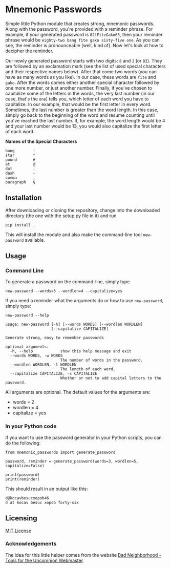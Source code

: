# Mnemonic Passwords

Simple little Python module that creates strong, mnemonic passwords. Along with the password, you're provided with a
reminder phrase. For example, if your generated password is `82!FiteGako65`, then your reminder phrase would be 
`eighty-two bang fite gako sixty-five one`. As you can see, the reminder is pronounceable (well, kind of). Now let's
look at how to decipher the reminder.

Our newly generated password starts with two digits: `8` and `2` (or `82`). They are followed by an exclamation mark (see the list of 
used special characters and their respective names below). After that come two words (you can have as many words as you 
like). In our case, these words are `fite` and `gako`. After the words comes either another special character followed 
by one more number, or just another number. Finally, if you've chosen to capitalize some of the letters in the words, 
the very last number (in our case, that's the `one`) tells you, which letter of each word you have to capitalize. In 
our example, that would be the first letter in every word. Sometimes, the last number is greater than the word length. 
In this case, simply go back to the beginning of the word and resume counting until you've reached the last number. If, 
for example, the word length would be 4 and your last number would be 13, you would also capitalize the first letter of 
each word.

**Names of the Special Characters**

```
bang        !
star        *
pound       #
at          @
dot         .
dash        -
comma       ,
paragraph   §
```

## Installation

After downloading or cloning the repository, change into the downloaded directory (the one with the setup.py file in it)
and run

```
pip install .
```

This will install the module and also make the command-line tool `new-password` available.

## Usage

### Command Line

To generate a password on the command-line, simply type

```
new-password --words=3 --wordlen=4 --capitalize=yes
```

If you need a reminder what the arguments do or how to use `new-password`, simply type:

```
new-password --help

usage: new-password [-h] [--words WORDS] [--wordlen WORDLEN]
                    [--capitalize CAPITALIZE]  
  
Generate strong, easy to remember passwords
  
optional arguments:
  -h, --help            show this help message and exit
  --words WORDS, -w WORDS
                        The number of words in the password.
  --wordlen WORDLEN, -l WORDLEN
                        The length of each word.
  --capitalize CAPITALIZE, -c CAPITALIZE
                        Whether or not to add capital letters to the password.
```

All arguments are optional. The default values for the arguments are:

* words = 2
* wordlen = 4
* capitalize = yes

### In your Python code

If you want to use the password generator in your Python scripts, you can do the following:

```
from mnemonic_passwords import generate_password

password, reminder = generate_password(words=3, wordlen=5, capitalize=False)

print(password)
print(reminder)
```

This should result in an output like this:

```
d@kocavbesucxopob46
d at kocav besuc xopob forty-six
```

## Licensing

[MIT License](https://opensource.org/licenses/MIT)


### Acknowledgements

The idea for this little helper comes from the website [Bad Neighborhood - Tools for the Uncommon Webmaster](http://www.bad-neighborhood.com/password-generator.htm). 
